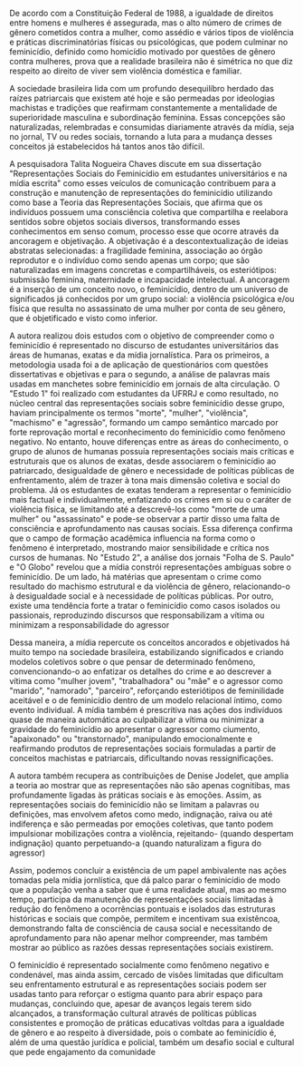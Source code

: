De acordo com a Constituição Federal de 1988, a igualdade de direitos entre homens e mulheres é assegurada, mas o alto número de crimes de gênero cometidos contra a mulher, como assédio e vários tipos de violência e práticas discriminatórias físicas ou psicológicas, que podem culminar no feminicídio, definido como homicídio motivado por questões de gênero contra mulheres, prova que a realidade brasileira não é simétrica no que diz respeito ao direito de viver sem violência doméstica e familiar.

A sociedade brasileira lida com um profundo desequilíbro herdado das raízes patriarcais que existem até hoje e são permeadas por ideologias machistas e tradições que reafirmam constantemente a mentalidade de superioridade masculina e subordinação feminina. Essas concepções são naturalizadas, relembradas e consumidas diariamente através da mídia, seja no jornal, TV ou redes sociais, tornando a luta para a mudança desses conceitos já estabelecidos há tantos anos tão difícil.

A pesquisadora Talita Nogueira Chaves discute em sua dissertação "Representações Sociais do Feminicídio em estudantes universitários e na mídia escrita" como esses veículos de comunicação contribuem para a construção e manutenção de representações do feminicídio utilizando como base a Teoria das Representações Sociais, que afirma que os indivíduos possuem uma consciência coletiva que compartilha e reelabora sentidos sobre objetos sociais diversos, transformando esses conhecimentos em senso comum, processo esse que ocorre através da ancoragem e objetivação. 
A objetivação é a descontextualização de ideias abstratas selecionadas: a fragilidade feminina, associação ao órgão reprodutor e o indivíduo como sendo apenas um corpo; que são naturalizadas em imagens concretas e compartilháveis, os esteriótipos: submissão feminina, maternidade e incapacidade intelectual. A ancoragem é a inserção de um conceito novo, o feminicídio, dentro de um universo de significados já conhecidos por um grupo social: a violência psicológica e/ou física que resulta no assassinato de uma mulher por conta de seu gênero, que é objetificado e visto como inferior.

A autora realizou dois estudos com o objetivo de compreender como o feminicídio é representado no discurso de estudantes universitários das áreas de humanas, exatas e da mídia jornalística. Para os primeiros, a metodologia usada foi a de aplicação de questionários com questões dissertativas e objetivas e para o segundo, a análise de palavras mais usadas em manchetes sobre feminicídio em jornais de alta circulação.
O "Estudo 1" foi realizado com estudantes da UFRRJ e como resultado, no núcleo central das representações sociais sobre feminicídio desse grupo, haviam principalmente os termos "morte", "mulher", "violência", "machismo" e "agressão", formando um campo semântico marcado por forte reprovação mortal e reconhecimento do feminicídio como fenômeno negativo. No entanto, houve diferenças entre as áreas do conhecimento, o grupo de alunos de humanas possuía representações sociais mais críticas e estruturais que os alunos de exatas, desde associarem o feminicídio ao patriarcado, desigualdade de gênero e necessidade de políticas públicas de enfrentamento, além de trazer à tona mais dimensão coletiva e social do problema. Já os estudantes de exatas tenderam a representar o feminicídio mais factual e individualmente, enfatizando os crimes em si ou o caráter de violência física, se limitando até a descrevê-los como "morte de uma mulher" ou "assassinato" e pode-se observar a partir disso uma falta de consciência e aprofundamento nas causas sociais.
Essa diferença confirma que o campo de formação acadêmica influencia na forma como o fenômeno é interpretado, mostrando maior sensibilidade e crítica nos cursos de humanas. 
No "Estudo 2", a análise dos jornais "Folha de S. Paulo" e "O Globo" revelou que a mídia constrói representações ambíguas sobre o feminicídio. De um lado, há matérias que apresentam o crime como resultado do machismo estrutural e da violência de gênero, relacionando-o à desigualdade social e à necessidade de políticas públicas. Por outro, existe uma tendência forte a tratar o feminicídio como casos isolados ou passionais, reproduzindo discursos que responsabilizam a vítima ou minimizam a responsabilidade do agressor

Dessa maneira, a mídia repercute os conceitos ancorados e objetivados há muito tempo na sociedade brasileira, estabilizando significados e criando modelos coletivos sobre o que pensar de determinado fenômeno, convencionando-o ao enfatizar os detalhes do crime e ao descrever a vítima como "mulher jovem", "trabalhadora" ou "mãe" e o agressor como "marido", "namorado", "parceiro", reforçando esteriótipos de feminilidade aceitável e o de feminicídio dentro de um modelo relacional íntimo, como evento individual. A mídia também é prescritiva nas ações dos indivíduos quase de maneira automática ao culpabilizar a vítima ou minimizar a gravidade do feminicídio ao apresentar o agressor como ciumento, "apaixonado" ou "transtornado", manipulando emocionalmente e reafirmando produtos de representações sociais formuladas a partir de conceitos machistas e patriarcais, dificultando novas ressignificações. 

A autora também recupera as contribuições de Denise Jodelet, que amplia a teoria ao mostrar que as representações não são apenas cognitibas, mas profundamente ligadas às práticas sociais e às emoções. Assim, as representações sociais do feminicídio não se limitam a palavras ou definições, mas envolvem afetos como medo, indignação, raiva ou até indiferença e são permeadas por emoções coletivas, que tanto podem impulsionar mobilizações contra a violência, rejeitando- (quando despertam indignação) quanto perpetuando-a (quando naturalizam a figura do agressor)

Assim, podemos concluir a existência de um papel ambivalente nas ações tomadas pela mídia jornlística, que dá palco parar o feminicídio de modo que a população venha a saber que é uma realidade atual, mas ao mesmo tempo, participa da manutenção de representações sociais limitadas à redução do fenômeno a ocorrências pontuais e isolados das estruturas históricas e sociais que compõe, permitem e incentivam sua existẽncoa, demonstrando falta de consciência de causa social e necessitando de aprofundamento para não apenar melhor compreender, mas também mostrar ao público as razões dessas representações sociais existirem. 

O feminicídio é representado socialmente como fenômeno negativo e condenável, mas ainda assim, cercado de visões limitadas que dificultam seu enfrentamento estrutural e as representações sociais podem ser usadas tanto para reforçar o estigma quanto para abrir espaço para mudanças, concluindo que, apesar de avanços legais terem sido alcançados, a transformação cultural através de políticas públicas consistentes e promoção de práticas educativas voltdas para a igualdade de gênero e ao respeito à diversidade, pois o combate ao feminicídio é, além de uma questão jurídica e policial, também um desafio social e cultural que pede engajamento da comunidade


